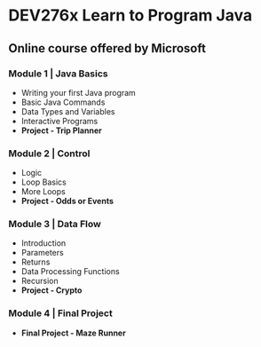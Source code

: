 # DEV276x Learn to Program Java 
## Online course offered by Microsoft  
  
### Module 1 | Java Basics
* Writing your first Java program
* Basic Java Commands
* Data Types and Variables
* Interactive Programs
* **Project - Trip Planner**

### Module 2 | Control
* Logic
* Loop Basics
* More Loops
* **Project - Odds or Events**

### Module 3 | Data Flow
* Introduction
* Parameters
* Returns
* Data Processing Functions
* Recursion
* **Project - Crypto**

### Module 4 | Final Project
* **Final Project - Maze Runner**
